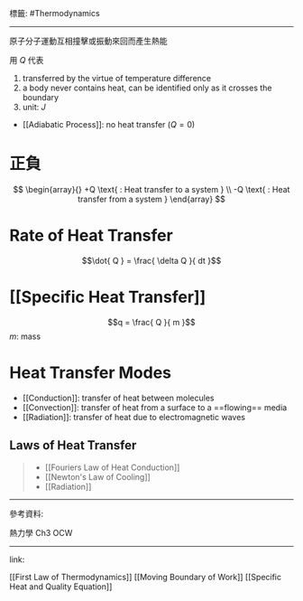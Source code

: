 標籤: #Thermodynamics 

---

原子分子運動互相撞擊或振動來回而產生熱能

用 $Q$ 代表

1. transferred by the virtue of temperature difference
2. a body never contains heat, can be identified only as it crosses the boundary
3. unit: $J$

- [[Adiabatic Process]]: no heat transfer $(Q = 0)$

# 正負

$$
\begin{array}{}
	+Q \text{ : Heat transfer to a system } \\
	-Q \text{ : Heat transfer from a system }
\end{array}
$$

# Rate of Heat Transfer

$$\dot{ Q } = \frac{ \delta Q }{ dt }$$

# [[Specific Heat Transfer]]

$$q = \frac{ Q }{ m }$$
$m$: mass

# Heat Transfer Modes

- [[Conduction]]: transfer of heat between molecules
- [[Convection]]: transfer of heat from a surface to a ==flowing== media
- [[Radiation]]: transfer of heat due to electromagnetic waves

## Laws of Heat Transfer

> - [[Fouriers Law of Heat Conduction]]
> - [[Newton's Law of Cooling]]
> - [[Radiation]]

---

參考資料:

熱力學 Ch3 OCW

---

link:

[[First Law of Thermodynamics]]
[[Moving Boundary of Work]]
[[Specific Heat and Quality Equation]]
